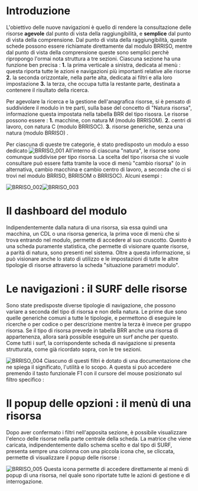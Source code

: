 # Introduzione

L'obiettivo delle nuove navigazioni è quello di rendere la consultazione delle risorse __agevole__ dal punto di vista della raggiungibilità, e __semplice__ dal punto di vista della comprensione.
Dal punto di vista della raggiungibilità, queste schede possono essere richiamate direttamente dal modulo BRRISO, mentre dal punto di vista della comprensione queste sono semplici perchè ripropongo l'ormai nota struttura a tre sezioni.
Ciascuna sezione ha una funzione ben precisa : 
**1.** la prima verticale a sinistra, dedicata al menù :  questa riporta tutte le azioni e navigazioni più importanti relative alle risorse
**2.** la seconda orizzontale, nella parte alta, dedicata ai filtri e alla loro impostazione
**3.** la terza, che occupa tutta la restante parte, destinata a contenere il risultato della ricerca.

Per agevolare la ricerca e la gestione dell'anagrafica risorse, si è pensato di suddividere il modulo in tre parti, sulla base del concetto di "Natura risorsa", informazione questa  impostata nella tabella BRR del tipo risosra.
Le risorse possono essere : 
**1.** macchine, con natura M (modulo BRRISOM).
**2.** centri di lavoro, con natura C (modulo BRRISOC).
**3.** risorse generiche, senza una natura (modulo BRRISO) .

Per ciascuna di queste tre categorie, è stato predisposto un modulo a esso dedicato
![BRRISO_001](http://localhost:3000/immagini/MBDOC_OPE-BRRISO_01/BRRISO_001.png)
All'interno di ciascuna "natura", le risorse sono comunque suddivise per tipo risorsa. La scelta del tipo risorsa che si vuole consultare può essere fatta tramite la voce di menù "cambio risorsa" (o in alternativa, cambio macchina e cambio centro di lavoro, a seconda che ci si trovi nel modulo BRRISO, BRRISOM o BRRISOC). Alcuni esempi : 

![BRRISO_002](http://localhost:3000/immagini/MBDOC_OPE-BRRISO_01/BRRISO_002.png)![BRRISO_003](http://localhost:3000/immagini/MBDOC_OPE-BRRISO_01/BRRISO_003.png)
# Il dashboard del modulo

Indipendentemente dalla natura di una risorsa, sia essa quindi una macchina, un CDL o una risorsa generica, la prima voce di menù che si trova entrando nel modulo, permette di accedere al suo cruscotto.
Questo è una scheda puramente statistica, che permette di visionare quante risorse, a parità di natura, sono presenti nel sistema.
Oltre a questa informazione, si può visionare anche lo stato di utilizzo e le impostazioni di tutte le altre tipologie di risorse attraverso la scheda "situazione parametri modulo".

# Le navigazioni :  il SURF delle risorse

Sono state predisposte diverse tipologie di navigazione, che possono variare a seconda del tipo di risorsa e non della natura.
Le prime due sono quelle generiche comuni a tutte le tipologie, e permettono di eseguire le ricerche o per codice o per descrizione mentre la terza è invece per gruppo risorsa. Se il tipo di risorsa prevede in tabella BRR anche una risorsa di appartenenza, allora sarà possibile eseguire un surf anche per questo.
Come tutti i surf,  la corrispondente scheda di navigazione si presenta strutturata, come già ricordato sopra, con le tre sezioni.

![BRRISO_004](http://localhost:3000/immagini/MBDOC_OPE-BRRISO_01/BRRISO_004.png)
Ciascuno di questi filtri è dotato di una documentazione che ne spiega il significato, l'utilità e lo scopo. A questa si può accedere premendo il tasto funzionale F1 con il cursore del mouse posizionato sul filtro specifico : 

# Il popup delle opzioni :  il menù di una risorsa

Dopo aver confermato i filtri nell'apposita sezione, è possibile visualizzare l'elenco delle risorse nella parte centrale della scheda. La matrice che viene caricata, indipendentemente dallo schema scelto e dal tipo di SURF,  presenta sempre una colonna con una piccola icona che, se cliccata, permette di visualizzare il popup delle risorse : 

![BRRISO_005](http://localhost:3000/immagini/MBDOC_OPE-BRRISO_01/BRRISO_005.png)
Questa icona permette di accedere direttamente al menù di popup di una risorsa, nel quale sono riportate tutte le azioni di gestione e di interrogazione.

